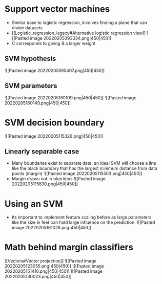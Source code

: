 # Support vector machines
- Similar base to logistic regression, involves finding a plane that can divide datasets
- [[Logistic_regression_legacy#Alternative logistic regression view]]
![[Pasted image 20220205093334.png|450|450]]
- C corresponds to giving B a larger weight
## SVM hypothesis
![[Pasted image 20220205095407.png|450|450]]

## SVM parameters
![[Pasted image 20220205160109.png|450|450]]
![[Pasted image 20220205160148.png|450|450]]
# SVM decision boundary
![[Pasted image 20220205115326.png|450|450]]
## Linearly separable case
- Many boundaries exist to separate data, an ideal SVM will choose a line like the black boundary that has the largest minimum distance from data points (margin)
![[Pasted image 20220205115503.png|450|450]]
- Margin drawn out in blue lines
![[Pasted image 20220205115830.png|450|450]]

# Using an SVM
- Its important to implement feature scaling before as large parameters like the size in feet can hold large influence on the prediction.
![[Pasted image 20220205161028.png|450|450]]
# Math behind margin classifiers
[[Vectors#Vector projection]]
![[Pasted image 20220205123055.png|450|450]]
![[Pasted image 20220205151410.png|450|450]]
![[Pasted image 20220205130023.png|450|450]]
